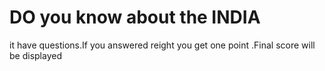 # DO you know about the INDIA
it have questions.If you answered reight you get one point .Final score will be displayed